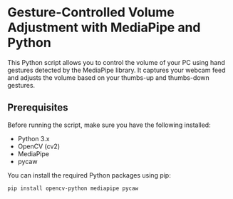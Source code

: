 # Gesture-Controlled Volume Adjustment with MediaPipe and Python

This Python script allows you to control the volume of your PC using hand gestures detected by the MediaPipe library. It captures your webcam feed and adjusts the volume based on your thumbs-up and thumbs-down gestures.

## Prerequisites

Before running the script, make sure you have the following installed:

- Python 3.x
- OpenCV (cv2)
- MediaPipe
- pycaw

You can install the required Python packages using pip:

```bash
pip install opencv-python mediapipe pycaw
